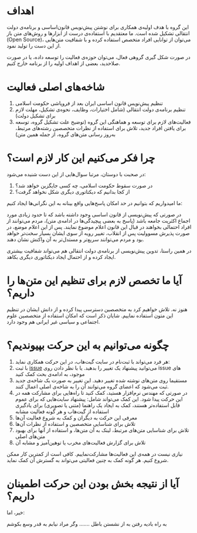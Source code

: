 # اهداف
این گروه با هدف اولیه‌ی همکاری برای نوشتن پیش‌نویس قانون‌اساسی و برنامه‌ی دولت انتقالی تشکیل شده است. ما معتقدیم با استفاده‌ی درست از ابزارها و روش‌های متن باز (Open Source)، می‌توان از توانایی افراد متخصص استفاده کرده و با شفافیت متن‌هایی از این دست را تولید نمود.

در صورت شکل گیری گروهی فعال، می‌توان حوزه‌ی فعالیت را توسعه داده، یا در صورت صلاحدید، بعضی از اهداف اولیه را از برنامه خارج کنیم.

# شاخه‌های اصلی فعالیت
1. تنظیم پیش‌نویس قانون اساسی ایران بعد از فروپاشی حکومت اسلامی
1. تنظیم برنامه‌ی دولت انتقالی (شامل اختیارات، وظایف، نحوه‌ی تشکیل، مهلت لازم برای تشکیل دولت)
1. فعالیت‌های لازم برای توسعه و هماهنگی این گروه (توضیح علت تشکیل گروه، توسعه برای یافتن افراد جدید، تلاش برای استفاده از نظرات متخصصین رشته‌های مرتبط، به‌روز رسانی متن‌های گروه، از جمله همین متن)

# چرا فکر می‌کنیم این کار لازم است؟
در صحبت با دوستان، مرتبا سوال‌هایی از این دست شنیده می‌شود:
1. در صورت سقوط حکومت اسلامی، چه کسی جایگزین خواهد شد؟
1. از کجا بدانیم که دیکتاتوری دیگری شکل نخواهد گرفت؟

ما امیدواریم که بتوانیم در حد امکان پاسخ‌هایی واقع بینانه به این نگرانی‌ها ایجاد کنیم:

در صورتی که پیش‌نویسی از قانون اساسی وجود داشته باشد که تا حدود زیادی مورد اجماع اکثریت جامعه باشد (پاسخ به بعضی پیچیدگی‌ها در ادامه‌ی متن)، مردم می‌توانند از افراد احتمالی بخواهند در قبال این قانون اعلام موضوع نمایند. پس از این اعلام موضع، در صورت پذیرش مسوولیت پس از انقلاب، تغییر رویه از سوی ایشان بسیار سخت‌تر خواهد بود و مردم می‌توانند سریع‌تر و مستدل‌تر به آن واکنش نشان دهند.

در همین راستا، تدوین پیش‌نویسی از برنامه‌ی دولت انتقالی هم می‌تواند شفافیت بیشتری ایجاد کرده و از احتمال ایجاد دیکتاتوری دیگری بکاهد.

# آیا ما تخصص لازم برای تنظیم این متن‌ها را داریم؟
هنوز نه. تلاش خواهیم کرد به متخصصین دسترسی پیدا کرده و از دانش ایشان در تنظیم این متون استفاده نماییم.
شایان ذکر است که امکان استفاده از متخصصین علوم اجتماعی و سیاسی غیر ایرانی هم وجود دارد.

# چگونه می‌توانیم به این حرکت بپیوندیم؟
1. هر فرد می‌تواند با ثبت‌نام در سایت گیت‌هاب، در این حرکت همکاری نماید:
  1. با ثبت [issue](https://github.com/DemocracyForIran/DemocracyForIran/issues) می‌توانید پیشنهاد یک تغییر را بدهید. یا با نظر دادن روی issue های موجود، به ادامه‌ی بحث کمک کنید
  1. مستقیما روی متن‌های نوشته شده تغییر دهید. این تغییر به صورت یک شاخه‌ی جدید ثبت می‌شود که اعضای گروه می‌توانند آن را به شاخه‌ی اصلی اعمال کنند.
1. در صورتی که مهندس نرم‌افزار هستید، کمک کنید تا راه‌هایی برای مشارکت همه در این حرکت پیدا شود. این کمک می‌تواند شامل: پیشنهاد سایت‌هایی که برای عموم قابل استفاده‌تر هستند، کمک به ایجاد یک راهنما (متنی یا تصویری) برای یادگیری استفاده از گیت‌هاب و هر گونه فعالیت مشابه
1. معرفی این حرکت به دیگران و کمک به شروع فعالیت آن‌ها
1. تلاش برای شناسایی متخصصین و استفاده از نظرات آن‌ها
1. تلاش برای شناسایی متن‌های مرتبط، لینک به آن متن‌ها، و استفاده از آنها برای بهبود متن‌های اصلی
1. تلاش برای گزارش فعالیت‌های مخرب یا توهین‌آمیز و مشابه آن

نیازی نیست در همه‌ی این فعالیت‌ها مشارکت‌نماییم. کافی است از کمترین کار ممکن شروع کنیم. هر گونه کمک به چنین فعالیتی می‌تواند به گسترش آن کمک نماید.

# آیا از نتیجه بخش بودن این حرکت اطمینان داریم؟
خیر، اما:

به راه بادیه رفتن به از نشستن باطل ....... وگر مراد نیابم به قدر وسع بکوشم